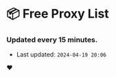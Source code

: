# :package: Free Proxy List
### Updated every 15 minutes.

- Last updated: `2024-04-19 20:06`

:heart:
